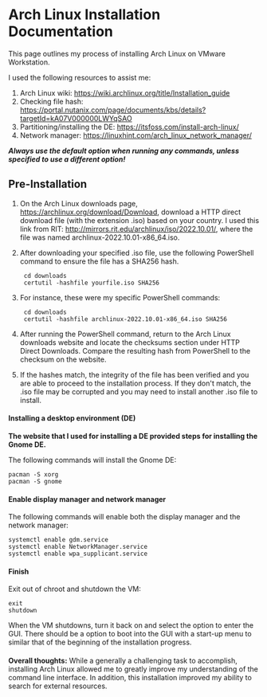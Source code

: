 # Arch Linux Installation Documentation

This page outlines my process of installing Arch Linux on VMware Workstation. 

I used the following resources to assist me:
1. Arch Linux wiki: https://wiki.archlinux.org/title/Installation_guide
2. Checking file hash: https://portal.nutanix.com/page/documents/kbs/details?targetId=kA07V000000LWYqSAO
3. Partitioning/installing the DE: https://itsfoss.com/install-arch-linux/
4. Network manager: https://linuxhint.com/arch_linux_network_manager/

***Always use the default option when running any commands, unless specified to use a different option!***

## Pre-Installation

1. On the Arch Linux downloads page, https://archlinux.org/download/Download, download a HTTP direct download file (with the extension .iso) based on your country. I used this link from RIT: http://mirrors.rit.edu/archlinux/iso/2022.10.01/, where the file was named archlinux-2022.10.01-x86_64.iso.
2. After downloading your specified .iso file, use the following PowerShell command to ensure the file has a SHA256 hash. 

        cd downloads
        certutil -hashfile yourfile.iso SHA256
        
3. For instance, these were my specific PowerShell commands:

        cd downloads
        certutil -hashfile archlinux-2022.10.01-x86_64.iso SHA256
        
4. After running the PowerShell command, return to the Arch Linux downloads website and locate the checksums section under HTTP Direct Downloads. Compare the resulting hash from PowerShell to the checksum on the website. 
5. If the hashes match, the integrity of the file has been verified and you are able to proceed to the installation process. If they don't match, the .iso file may be corrupted and you may need to install another .iso file to install. 

#### Installing a desktop environment (DE)

**The website that I used for installing a DE provided steps for installing the Gnome DE.**

The following commands will install the Gnome DE: 

	pacman -S xorg
	pacman -S gnome
  
#### Enable display manager and network manager

The following commands will enable both the display manager and the network manager:

	systemctl enable gdm.service
	systemctl enable NetworkManager.service
	systemctl enable wpa_supplicant.service	
        
#### Finish

Exit out of chroot and shutdown the VM: 
        
    exit 
    shutdown

When the VM shutdowns, turn it back on and select the option to enter the GUI. There should be a option to boot into the GUI with a start-up menu to similar that of the beginning of the installation progress. 

####

**Overall thoughts:** While a generally a challenging task to accomplish, installing Arch Linux allowed me to greatly improve my understanding of the command line interface. In addition, this installation improved my ability to search for external resources. 
